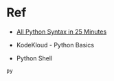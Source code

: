 # Ref
- [All Python Syntax in 25 Minutes](https://youtu.be/PNSIWjWAA7o?si=GZTLPrma28f-G-36)
- KodeKloud - Python Basics

- Python Shell
```bash
py
```